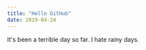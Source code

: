 ```yaml
---
title: "Hello GitHub"
date: 2019-04-24
---
```


It's been a terrible day so far. I hate rainy days.
